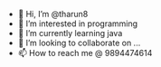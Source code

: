 - 👋 Hi, I’m @tharun8
- 👀 I’m interested in programming 
- 🌱 I’m currently learning java
- 💞️ I’m looking to collaborate on ...
- 📫 How to reach me @ 9894474614

<!---
tharun8/tharun8 is a ✨ special ✨ repository because its `README.md` (this file) appears on your GitHub profile.
You can click the Preview link to take a look at your changes.
--->
